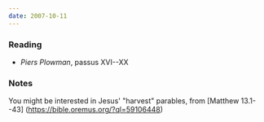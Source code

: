 ```yaml
---
date: 2007-10-11
---
```


### Reading

* <cite>Piers Plowman</cite>, passus XVI--XX

### Notes

You might be interested in Jesus' "harvest" parables, from [Matthew 13.1--43] (https://bible.oremus.org/?ql=59106448)
